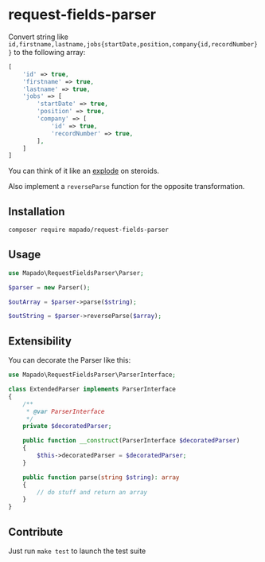 # request-fields-parser

Convert string like `id,firstname,lastname,jobs{startDate,position,company{id,recordNumber}}` to the following array:
```php
[
    'id' => true,
    'firstname' => true,
    'lastname' => true,
    'jobs' => [
        'startDate' => true,
        'position' => true,
        'company' => [
            'id' => true,
            'recordNumber' => true,
        ],
    ]
]
```

You can think of it like an [explode](https://php.net/explode) on steroids.

Also implement a `reverseParse` function for the opposite transformation.

## Installation

```sh
composer require mapado/request-fields-parser
```


## Usage

```php
use Mapado\RequestFieldsParser\Parser;

$parser = new Parser();

$outArray = $parser->parse($string);

$outString = $parser->reverseParse($array);
```

## Extensibility

You can decorate the Parser like this:

```php
use Mapado\RequestFieldsParser\ParserInterface;

class ExtendedParser implements ParserInterface
{
    /**
     * @var ParserInterface
     */
    private $decoratedParser;

    public function __construct(ParserInterface $decoratedParser)
    {
        $this->decoratedParser = $decoratedParser;
    }

    public function parse(string $string): array
    {
        // do stuff and return an array
    }
}
```

## Contribute

Just run `make test` to launch the test suite
